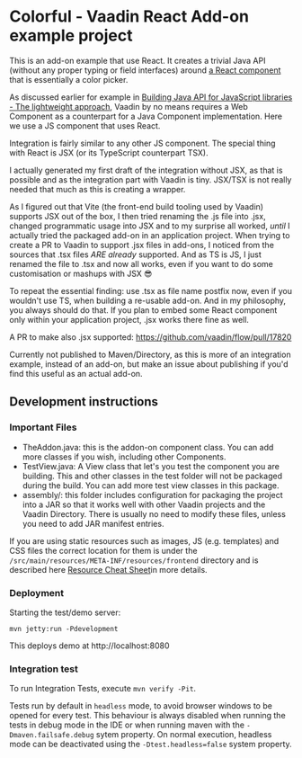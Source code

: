 # Colorful - Vaadin React Add-on example project

This is an add-on example that use React. It creates a trivial Java API (without any proper typing or field interfaces) around [a React component](https://github.com/omgovich/react-colorful) that is essentially a color picker.

As discussed earlier for example in [Building Java API for JavaScript libraries - The lightweight approach](https://vaadin.com/blog/building-java-api-for-javascript-libraries), Vaadin by no means requires a Web Component as a counterpart for a Java Component implementation. Here we use a JS component that uses React.

Integration is fairly similar to any other JS component. The special thing with React is JSX (or its TypeScript counterpart TSX). 

I actually generated my first draft of the integration without JSX, as that is possible and as the integration part with Vaadin is tiny. JSX/TSX is not really needed that much as this is creating a wrapper.

As I figured out that Vite (the front-end build tooling used by Vaadin) supports JSX out of the box, I then tried renaming the .js file into .jsx, changed programmatic usage into JSX and to my surprise all worked, *until* I actually tried the packaged add-on in an application project. When trying to create a PR to Vaadin to support .jsx files in add-ons, I noticed from the sources that .tsx files *ARE already* supported. And as TS is JS, I just renamed the file to .tsx and now all works, even if you want to do some customisation or mashups with JSX 😎

To repeat the essential finding: use .tsx as file name postfix now, even if you wouldn't use TS, when building a re-usable add-on. And in my philosophy, you always should do that. If you plan to embed some React component only within your application project, .jsx works there fine as well.

A PR to make also .jsx supported: https://github.com/vaadin/flow/pull/17820

Currently not published to Maven/Directory, as this is 
more of an integration example, instead of an add-on, but make an issue about publishing if you'd find this useful as an actual add-on.

## Development instructions

### Important Files 
* TheAddon.java: this is the addon-on component class. You can add more classes if you wish, including other Components.
* TestView.java: A View class that let's you test the component you are building. This and other classes in the test folder will not be packaged during the build. You can add more test view classes in this package.
* assembly/: this folder includes configuration for packaging the project into a JAR so that it works well with other Vaadin projects and the Vaadin Directory. There is usually no need to modify these files, unless you need to add JAR manifest entries.

If you are using static resources such as images, JS (e.g. templates) and CSS files the correct location for them is under the `/src/main/resources/META-INF/resources/frontend` directory and is described here [Resource Cheat Sheet](https://vaadin.com/docs/v14/flow/importing-dependencies/tutorial-ways-of-importing.html#resource-cheat-sheet)in more details. 

### Deployment

Starting the test/demo server:
```
mvn jetty:run -Pdevelopment
```

This deploys demo at http://localhost:8080
 
### Integration test

To run Integration Tests, execute `mvn verify -Pit`.

Tests run by default in `headless` mode, to avoid browser windows to be opened for every test.
This behaviour is always disabled when running the tests in debug mode in the IDE
or when running maven with the `-Dmaven.failsafe.debug` sytem property.
On normal execution, headless mode can be deactivated using the `-Dtest.headless=false` system property.

